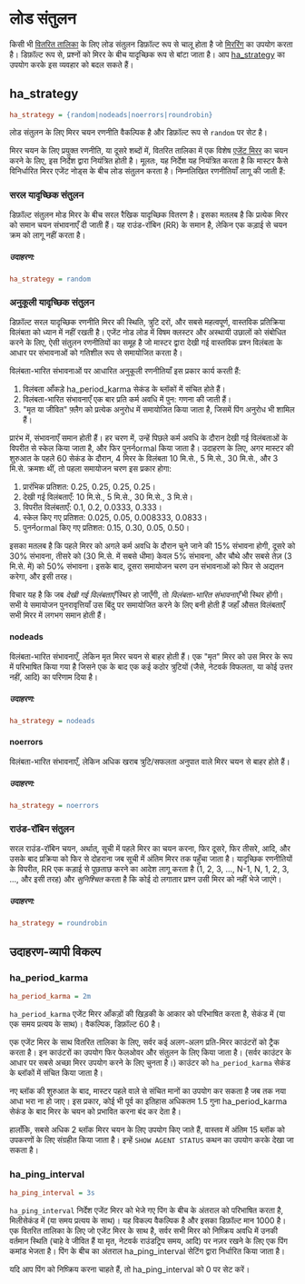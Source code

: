 # लोड संतुलन

किसी भी [वितरित तालिका](../../Creating_a_table/Creating_a_distributed_table/Creating_a_distributed_table.md) के लिए लोड संतुलन डिफ़ॉल्ट रूप से चालू होता है जो [मिररिंग](../../Creating_a_cluster/Remote_nodes/Mirroring.md) का उपयोग करता है। डिफ़ॉल्ट रूप से, प्रश्नों को मिरर के बीच यादृच्छिक रूप से बांटा जाता है। आप [ha_strategy](../../Creating_a_cluster/Remote_nodes/Load_balancing.md) का उपयोग करके इस व्यवहार को बदल सकते हैं।

## ha_strategy

```ini
ha_strategy = {random|nodeads|noerrors|roundrobin}
```

लोड संतुलन के लिए मिरर चयन रणनीति वैकल्पिक है और डिफ़ॉल्ट रूप से `random` पर सेट है।

मिरर चयन के लिए प्रयुक्त रणनीति, या दूसरे शब्दों में, वितरित तालिका में एक विशेष [एजेंट मिरर](../../Creating_a_cluster/Remote_nodes/Mirroring.md#Agent-mirrors) का चयन करने के लिए, इस निर्देश द्वारा नियंत्रित होती है। मूलतः, यह निर्देश यह नियंत्रित करता है कि मास्टर कैसे विनिर्धारित मिरर एजेंट नोड्स के बीच लोड संतुलन करता है। निम्नलिखित रणनीतियाँ लागू की जाती हैं:

### सरल यादृच्छिक संतुलन

<!-- example conf balancing 1 -->
डिफ़ॉल्ट संतुलन मोड मिरर के बीच सरल रैखिक यादृच्छिक वितरण है। इसका मतलब है कि प्रत्येक मिरर को समान चयन संभावनाएँ दी जाती हैं। यह राउंड-रॉबिन (RR) के समान है, लेकिन एक कड़ाई से चयन क्रम को लागू नहीं करता है।

<!-- intro -->
##### उदाहरण:

<!-- request Example -->
```ini
ha_strategy = random
```
<!-- end -->

### अनुकूली यादृच्छिक संतुलन

डिफ़ॉल्ट सरल यादृच्छिक रणनीति मिरर की स्थिति, त्रुटि दरों, और सबसे महत्वपूर्ण, वास्तविक प्रतिक्रिया विलंबता को ध्यान में नहीं रखती है। एजेंट नोड लोड में विषम क्लस्टर और अस्थायी उछालों को संबोधित करने के लिए, ऐसी संतुलन रणनीतियों का समूह है जो मास्टर द्वारा देखी गई वास्तविक प्रश्न विलंबता के आधार पर संभावनाओं को गतिशील रूप से समायोजित करता है।

विलंबता-भारित संभावनाओं पर आधारित अनुकूली रणनीतियाँ इस प्रकार कार्य करती हैं:

1. विलंबता आँकड़े ha_period_karma सेकंड के ब्लॉकों में संचित होते हैं।
2. विलंबता-भारित संभावनाएँ एक बार प्रति कर्म अवधि में पुन: गणना की जाती हैं।
3. "मृत या जीवित" फ़्लैग को प्रत्येक अनुरोध में समायोजित किया जाता है, जिसमें पिंग अनुरोध भी शामिल हैं।

प्रारंभ में, संभावनाएँ समान होती हैं। हर चरण में, उन्हें पिछले कर्म अवधि के दौरान देखी गई विलंबताओं के विपरीत से स्केल किया जाता है, और फिर पुनर्नormal किया जाता है। उदाहरण के लिए, अगर मास्टर की शुरुआत के पहले 60 सेकंड के दौरान, 4 मिरर के विलंबता 10 मि.से., 5 मि.से., 30 मि.से., और 3 मि.से. क्रमशः थीं, तो पहला समायोजन चरण इस प्रकार होगा:

1. प्रारंभिक प्रतिशत: 0.25, 0.25, 0.25, 0.25।
2. देखी गई विलंबताएँ: 10 मि.से., 5 मि.से., 30 मि.से., 3 मि.से।
3. विपरीत विलंबताएँ: 0.1, 0.2, 0.0333, 0.333।
4. स्केल किए गए प्रतिशत: 0.025, 0.05, 0.008333, 0.0833।
5. पुनर्नormal किए गए प्रतिशत: 0.15, 0.30, 0.05, 0.50।

इसका मतलब है कि पहले मिरर को अगले कर्म अवधि के दौरान चुने जाने की 15% संभावना होगी, दूसरे को 30% संभावना, तीसरे को (30 मि.से. में सबसे धीमा) केवल 5% संभावना, और चौथे और सबसे तेज़ (3 मि.से. में) को 50% संभावना। इसके बाद, दूसरा समायोजन चरण उन संभावनाओं को फिर से अद्यतन करेगा, और इसी तरह।

विचार यह है कि जब *देखी गई विलंबताएँ* स्थिर हो जाएँगी, तो *विलंबता-भारित संभावनाएँ* भी स्थिर होंगी। सभी ये समायोजन पुनरावृत्तियाँ उस बिंदु पर समायोजित करने के लिए बनी होती हैं जहाँ औसत विलंबताएँ सभी मिरर में लगभग समान होती हैं।

<!-- example conf balancing 2 -->
#### nodeads
विलंबता-भारित संभावनाएँ, लेकिन मृत मिरर चयन से बाहर होती हैं। एक "मृत" मिरर को उस मिरर के रूप में परिभाषित किया गया है जिसने एक के बाद एक कई कठोर त्रुटियों (जैसे, नेटवर्क विफलता, या कोई उत्तर नहीं, आदि) का परिणाम दिया है।

<!-- intro -->
##### उदाहरण:

<!-- request Example -->
```ini
ha_strategy = nodeads
```
<!-- end -->

<!-- example conf balancing 3 -->
#### noerrors

विलंबता-भारित संभावनाएँ, लेकिन अधिक खराब त्रुटि/सफलता अनुपात वाले मिरर चयन से बाहर होते हैं।

<!-- intro -->
##### उदाहरण:

<!-- request Example -->

```ini
ha_strategy = noerrors
```
<!-- end -->

### राउंड-रॉबिन संतुलन

<!-- example conf balancing 4 -->
सरल राउंड-रॉबिन चयन, अर्थात्, सूची में पहले मिरर का चयन करना, फिर दूसरे, फिर तीसरे, आदि, और उसके बाद प्रक्रिया को फिर से दोहराना जब सूची में अंतिम मिरर तक पहुँचा जाता है। यादृच्छिक रणनीतियों के विपरीत, RR एक कड़ाई से पूछताछ करने का आदेश लागू करता है (1, 2, 3, ..., N-1, N, 1, 2, 3, ..., और इसी तरह) और *सुनिश्चित* करता है कि कोई दो लगातार प्रश्न उसी मिरर को नहीं भेजे जाएंगे।

<!-- intro -->
##### उदाहरण:

<!-- request Example -->
```ini
ha_strategy = roundrobin
```
<!-- end -->

## उदाहरण-व्यापी विकल्प

### ha_period_karma

```ini
ha_period_karma = 2m
```

`ha_period_karma` एजेंट मिरर आँकड़ों की खिड़की के आकार को परिभाषित करता है, सेकंड में (या एक समय प्रत्यय के साथ)। वैकल्पिक, डिफ़ॉल्ट 60 है।

एक एजेंट मिरर के साथ वितरित तालिका के लिए, सर्वर कई अलग-अलग प्रति-मिरर काउंटरों को ट्रैक करता है। इन काउंटरों का उपयोग फिर फेलओवर और संतुलन के लिए किया जाता है। (सर्वर काउंटर के आधार पर सबसे अच्छा मिरर उपयोग करने के लिए चुनता है।) काउंटर को `ha_period_karma` सेकंड के ब्लॉकों में संचित किया जाता है।

नए ब्लॉक की शुरुआत के बाद, मास्टर पहले वाले से संचित मानों का उपयोग कर सकता है जब तक नया आधा भरा ना हो जाए। इस प्रकार, कोई भी पूर्व का इतिहास अधिकतम 1.5 गुना ha_period_karma सेकंड के बाद मिरर के चयन को प्रभावित करना बंद कर देता है।

हालाँकि, सबसे अधिक 2 ब्लॉक मिरर चयन के लिए उपयोग किए जाते हैं, वास्तव में अंतिम 15 ब्लॉक को उपकरणों के लिए संग्रहीत किया जाता है। इन्हें `SHOW AGENT STATUS` कथन का उपयोग करके देखा जा सकता है।

### ha_ping_interval

```ini
ha_ping_interval = 3s
```

`ha_ping_interval` निर्देश एजेंट मिरर को भेजे गए पिंग के बीच के अंतराल को परिभाषित करता है, मिलीसेकंड में (या समय प्रत्यय के साथ)। यह विकल्प वैकल्पिक है और इसका डिफ़ॉल्ट मान 1000 है।
एक वितरित तालिका के लिए जो एजेंट मिरर के साथ है, सर्वर सभी मिरर को निष्क्रिय अवधि में उनकी वर्तमान स्थिति (चाहे वे जीवित हैं या मृत, नेटवर्क राउंडट्रिप समय, आदि) पर नज़र रखने के लिए एक पिंग कमांड भेजता है। पिंग के बीच का अंतराल ha_ping_interval सेटिंग द्वारा निर्धारित किया जाता है।

यदि आप पिंग को निष्क्रिय करना चाहते हैं, तो ha_ping_interval को 0 पर सेट करें।

<!-- proofread -->

